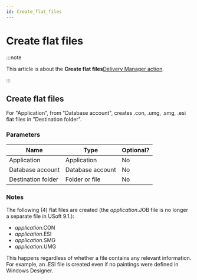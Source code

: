 ```yaml
---
id: Create_flat_files
---
```


# Create flat files




:::note

This article is about the **Create flat files**[Delivery Manager action](/docs/Continuous_delivery/Delivery_Manager_actions_by_name).

:::

## **Create flat files**

For "Application", from "Database account", creates .con, .umg, .smg, .esi flat files in "Destination folder".

### Parameters

|**Name**|**Type**|**Optional?**|
|--------|--------|--------|
|Application|Application|No      |
|Database account|Database account|No      |
|Destination folder|Folder or file|No      |



### Notes

The following (4) flat files are created (the *application*.JOB file is no longer a separate file in USoft 9.1.):

- *application*.CON
- *application*.ESI
- *application*.SMG
- *application*.UMG

This happens regardless of whether a file contains any relevant information. For example, an .ESI file is created even if no paintings were defined in Windows Designer.